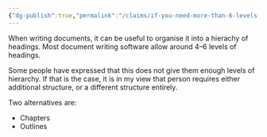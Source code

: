 ```yaml
---
{"dg-publish":true,"permalink":"/claims/if-you-need-more-than-6-levels-of-headings-you-want-an-outliner/","tags":["claim"]}
---
```



When writing documents, it can be useful to organise it into a hierachy of headings. Most document writing software allow around 4–6 levels of headings.

Some people have expressed that this does not give them enough levels of hierarchy. If that is the case, it is in my view that person requires either additional structure, or a different structure entirely. 

Two alternatives are:

- Chapters
- Outlines